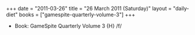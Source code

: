 +++
date = "2011-03-26"
title = "26 March 2011 (Saturday)"
layout = "daily-diet"
books = ["gamespite-quarterly-volume-3"]
+++


* Book: GameSpite Quarterly Volume 3 {H} /f/